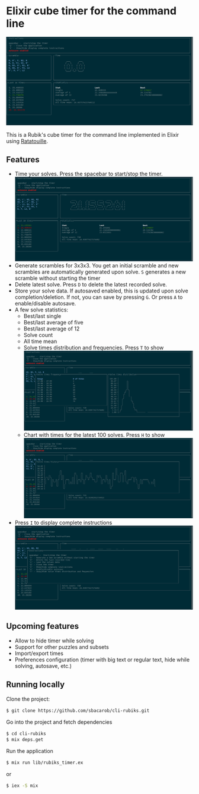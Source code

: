 # Elixir cube timer for the command line

![initial state screenshot](doc/initial_screenshot.png)

This is a Rubik's cube timer for the command line implemented in Elixir using [Ratatouille](https://github.com/ndreynolds/ratatouille).

## Features

* Time your solves. Press the spacebar to start/stop the timer.
![solved state screenshot](doc/solved_screenshot.png)
* Generate scrambles for 3x3x3. You get an initial scramble and new scrambles are automatically generated upon solve. `S` generates a new scramble without starting the timer
* Delete latest solve. Press `D` to delete the latest recorded solve.
* Store your solve data. If autosaved enabled, this is updated upon solve completion/deletion. If not, you can save by pressing `G`. Or press `A` to enable/disable autosave.
* A few solve statistics:
  * Best/last single
  * Best/last average of five
  * Best/last average of 12
  * Solve count
  * All time mean
  * Solve times distribution and frequencies. Press `T` to show ![distribution screenshot](doc/distribution_screenshot.png)
  * Chart with times for the latest 100 solves. Press `H` to show ![history screenshot](doc/history_screenshot.png)
* Press `I` to display complete instructions ![instructions screenshot](doc/instructions_screenshot.png)

## Upcoming features

* Allow to hide timer while solving
* Support for other puzzles and subsets
* Import/export times
* Preferences configuration (timer with big text or regular text, hide while solving, autosave, etc.)

## Running locally

Clone the project:

```bash
$ git clone https://github.com/sbacarob/cli-rubiks.git
```

Go into the project and fetch dependencies

```bash
$ cd cli-rubiks
$ mix deps.get
```

Run the application

```bash
$ mix run lib/rubiks_timer.ex
```

or

```bash
$ iex -S mix
```